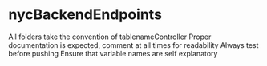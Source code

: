 # nycBackendEndpoints
All folders take the convention of tablenameController
Proper documentation is expected, comment at all times for readability
Always test before pushing
Ensure that variable names are self explanatory
